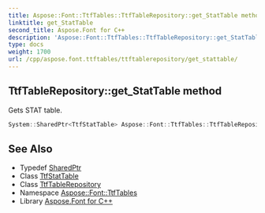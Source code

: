 ```yaml
---
title: Aspose::Font::TtfTables::TtfTableRepository::get_StatTable method
linktitle: get_StatTable
second_title: Aspose.Font for C++
description: 'Aspose::Font::TtfTables::TtfTableRepository::get_StatTable method. Gets STAT table in C++.'
type: docs
weight: 1700
url: /cpp/aspose.font.ttftables/ttftablerepository/get_stattable/
---
```

## TtfTableRepository::get_StatTable method


Gets STAT table.

```cpp
System::SharedPtr<TtfStatTable> Aspose::Font::TtfTables::TtfTableRepository::get_StatTable() const
```

## See Also

* Typedef [SharedPtr](../../../system/sharedptr/)
* Class [TtfStatTable](../../ttfstattable/)
* Class [TtfTableRepository](../)
* Namespace [Aspose::Font::TtfTables](../../)
* Library [Aspose.Font for C++](../../../)
